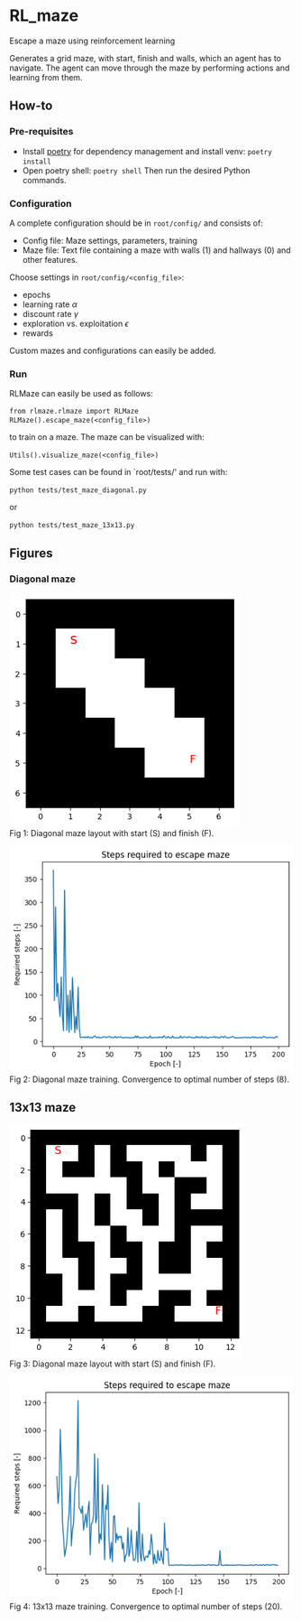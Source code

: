 # RL_maze
Escape a maze using reinforcement learning

Generates a grid maze, with start, finish and walls, which an agent has to navigate. The agent can move through the maze by performing actions and learning from them.

## How-to

### Pre-requisites
- Install [poetry](https://python-poetry.org/) for dependency management and install venv:
  `poetry install`
- Open poetry shell:
  `poetry shell`
Then run the desired Python commands.

### Configuration
A complete configuration should be in `root/config/` and consists of:
- Config file: Maze settings, parameters, training
- Maze file: Text file containing a maze with walls (1) and hallways (0) and other features.

Choose settings in `root/config/<config_file>`:
- epochs
- learning rate $\alpha$
- discount rate $\gamma$
- exploration vs. exploitation $\epsilon$
- rewards

Custom mazes and configurations can easily be added.

### Run
RLMaze can easily be used as follows:

```
from rlmaze.rlmaze import RLMaze
RLMaze().escape_maze(<config_file>)
```

to train on a maze. The maze can be visualized with:

`Utils().visualize_maze(<config_file>)`

Some test cases can be found in `root/tests/' and run with:

`python tests/test_maze_diagonal.py`

or

`python tests/test_maze_13x13.py`


## Figures

### Diagonal maze
![Example image](/images/maze_diagonal.png "Diagonal maze layout")  
Fig 1: Diagonal maze layout with start (S) and finish (F).

![Example image](/images/maze_diagonal_training.png "Diagonal maze training")  
Fig 2: Diagonal maze training. Convergence to optimal number of steps (8). 

## 13x13 maze
![Example image](/images/maze_13x13.png "13x13 maze layout")  
Fig 3: Diagonal maze layout with start (S) and finish (F).

![Example image](/images/maze_13x13_training.png "13x13 maze training")  
Fig 4: 13x13 maze training. Convergence to optimal number of steps (20). 